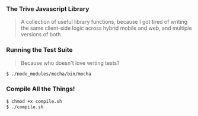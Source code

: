### The Trive Javascript Library

> A collection of useful library functions, because I got tired of writing the same client-side logic across hybrid mobile and web, and multiple versions of both.

### Running the Test Suite

> Because who doesn't love writing tests?

```bash
$ ./node_modules/mocha/bin/mocha
```

### Compile All the Things!

```bash
$ chmod +x compile.sh
$ ./compile.sh
```